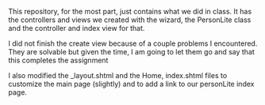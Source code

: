 This repository, for the most part, just contains what we did in class. 
It has the controllers and views we created with the wizard, 
the PersonLite class and the controller and index view for that.

I did not finish the create view because of a couple problems I encountered. 
They are solvable but given the time, I am going to let them go and say that this completes the assignment

I also modified the _layout.shtml and the Home, index.shtml files to customize the main page (slightly) 
and to add a link to our personLite index page.
